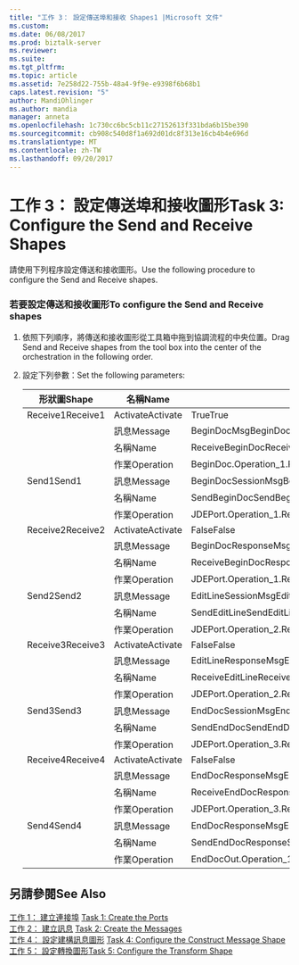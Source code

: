```yaml
---
title: "工作 3： 設定傳送埠和接收 Shapes1 |Microsoft 文件"
ms.custom: 
ms.date: 06/08/2017
ms.prod: biztalk-server
ms.reviewer: 
ms.suite: 
ms.tgt_pltfrm: 
ms.topic: article
ms.assetid: 7e258d22-755b-48a4-9f9e-e9398f6b68b1
caps.latest.revision: "5"
author: MandiOhlinger
ms.author: mandia
manager: anneta
ms.openlocfilehash: 1c730cc6bc5cb11c27152613f331bda6b15be390
ms.sourcegitcommit: cb908c540d8f1a692d01dc8f313e16cb4b4e696d
ms.translationtype: MT
ms.contentlocale: zh-TW
ms.lasthandoff: 09/20/2017
---
```

# <a name="task-3-configure-the-send-and-receive-shapes"></a><span data-ttu-id="9759e-102">工作 3： 設定傳送埠和接收圖形</span><span class="sxs-lookup"><span data-stu-id="9759e-102">Task 3: Configure the Send and Receive Shapes</span></span>
<span data-ttu-id="9759e-103">請使用下列程序設定傳送和接收圖形。</span><span class="sxs-lookup"><span data-stu-id="9759e-103">Use the following procedure to configure the Send and Receive shapes.</span></span>  
  
### <a name="to-configure-the-send-and-receive-shapes"></a><span data-ttu-id="9759e-104">若要設定傳送和接收圖形</span><span class="sxs-lookup"><span data-stu-id="9759e-104">To configure the Send and Receive shapes</span></span>  
  
1.  <span data-ttu-id="9759e-105">依照下列順序，將傳送和接收圖形從工具箱中拖到協調流程的中央位置。</span><span class="sxs-lookup"><span data-stu-id="9759e-105">Drag Send and Receive shapes from the tool box into the center of the orchestration in the following order.</span></span>  
  
2.  <span data-ttu-id="9759e-106">設定下列參數：</span><span class="sxs-lookup"><span data-stu-id="9759e-106">Set the following parameters:</span></span>  
  
    |<span data-ttu-id="9759e-107">形狀圖</span><span class="sxs-lookup"><span data-stu-id="9759e-107">Shape</span></span>|<span data-ttu-id="9759e-108">名稱</span><span class="sxs-lookup"><span data-stu-id="9759e-108">Name</span></span>|<span data-ttu-id="9759e-109">設定</span><span class="sxs-lookup"><span data-stu-id="9759e-109">Setting</span></span>|  
    |-----------|----------|-------------|  
    |<span data-ttu-id="9759e-110">Receive1</span><span class="sxs-lookup"><span data-stu-id="9759e-110">Receive1</span></span>|<span data-ttu-id="9759e-111">Activate</span><span class="sxs-lookup"><span data-stu-id="9759e-111">Activate</span></span>|<span data-ttu-id="9759e-112">True</span><span class="sxs-lookup"><span data-stu-id="9759e-112">True</span></span>|  
    ||<span data-ttu-id="9759e-113">訊息</span><span class="sxs-lookup"><span data-stu-id="9759e-113">Message</span></span>|<span data-ttu-id="9759e-114">BeginDocMsg</span><span class="sxs-lookup"><span data-stu-id="9759e-114">BeginDocMsg</span></span>|  
    ||<span data-ttu-id="9759e-115">名稱</span><span class="sxs-lookup"><span data-stu-id="9759e-115">Name</span></span>|<span data-ttu-id="9759e-116">ReceiveBeginDoc</span><span class="sxs-lookup"><span data-stu-id="9759e-116">ReceiveBeginDoc</span></span>|  
    ||<span data-ttu-id="9759e-117">作業</span><span class="sxs-lookup"><span data-stu-id="9759e-117">Operation</span></span>|<span data-ttu-id="9759e-118">BeginDoc.Operation_1.Request</span><span class="sxs-lookup"><span data-stu-id="9759e-118">BeginDoc.Operation_1.Request</span></span>|  
    |<span data-ttu-id="9759e-119">Send1</span><span class="sxs-lookup"><span data-stu-id="9759e-119">Send1</span></span>|<span data-ttu-id="9759e-120">訊息</span><span class="sxs-lookup"><span data-stu-id="9759e-120">Message</span></span>|<span data-ttu-id="9759e-121">BeginDocSessionMsg</span><span class="sxs-lookup"><span data-stu-id="9759e-121">BeginDocSessionMsg</span></span>|  
    ||<span data-ttu-id="9759e-122">名稱</span><span class="sxs-lookup"><span data-stu-id="9759e-122">Name</span></span>|<span data-ttu-id="9759e-123">SendBeginDoc</span><span class="sxs-lookup"><span data-stu-id="9759e-123">SendBeginDoc</span></span>|  
    ||<span data-ttu-id="9759e-124">作業</span><span class="sxs-lookup"><span data-stu-id="9759e-124">Operation</span></span>|<span data-ttu-id="9759e-125">JDEPort.Operation_1.Request</span><span class="sxs-lookup"><span data-stu-id="9759e-125">JDEPort.Operation_1.Request</span></span>|  
    |<span data-ttu-id="9759e-126">Receive2</span><span class="sxs-lookup"><span data-stu-id="9759e-126">Receive2</span></span>|<span data-ttu-id="9759e-127">Activate</span><span class="sxs-lookup"><span data-stu-id="9759e-127">Activate</span></span>|<span data-ttu-id="9759e-128">False</span><span class="sxs-lookup"><span data-stu-id="9759e-128">False</span></span>|  
    ||<span data-ttu-id="9759e-129">訊息</span><span class="sxs-lookup"><span data-stu-id="9759e-129">Message</span></span>|<span data-ttu-id="9759e-130">BeginDocResponseMsg</span><span class="sxs-lookup"><span data-stu-id="9759e-130">BeginDocResponseMsg</span></span>|  
    ||<span data-ttu-id="9759e-131">名稱</span><span class="sxs-lookup"><span data-stu-id="9759e-131">Name</span></span>|<span data-ttu-id="9759e-132">ReceiveBeginDocResponse</span><span class="sxs-lookup"><span data-stu-id="9759e-132">ReceiveBeginDocResponse</span></span>|  
    ||<span data-ttu-id="9759e-133">作業</span><span class="sxs-lookup"><span data-stu-id="9759e-133">Operation</span></span>|<span data-ttu-id="9759e-134">JDEPort.Operation_1.Response</span><span class="sxs-lookup"><span data-stu-id="9759e-134">JDEPort.Operation_1.Response</span></span>|  
    |<span data-ttu-id="9759e-135">Send2</span><span class="sxs-lookup"><span data-stu-id="9759e-135">Send2</span></span>|<span data-ttu-id="9759e-136">訊息</span><span class="sxs-lookup"><span data-stu-id="9759e-136">Message</span></span>|<span data-ttu-id="9759e-137">EditLineSessionMsg</span><span class="sxs-lookup"><span data-stu-id="9759e-137">EditLineSessionMsg</span></span>|  
    ||<span data-ttu-id="9759e-138">名稱</span><span class="sxs-lookup"><span data-stu-id="9759e-138">Name</span></span>|<span data-ttu-id="9759e-139">SendEditLine</span><span class="sxs-lookup"><span data-stu-id="9759e-139">SendEditLine</span></span>|  
    ||<span data-ttu-id="9759e-140">作業</span><span class="sxs-lookup"><span data-stu-id="9759e-140">Operation</span></span>|<span data-ttu-id="9759e-141">JDEPort.Operation_2.Request</span><span class="sxs-lookup"><span data-stu-id="9759e-141">JDEPort.Operation_2.Request</span></span>|  
    |<span data-ttu-id="9759e-142">Receive3</span><span class="sxs-lookup"><span data-stu-id="9759e-142">Receive3</span></span>|<span data-ttu-id="9759e-143">Activate</span><span class="sxs-lookup"><span data-stu-id="9759e-143">Activate</span></span>|<span data-ttu-id="9759e-144">False</span><span class="sxs-lookup"><span data-stu-id="9759e-144">False</span></span>|  
    ||<span data-ttu-id="9759e-145">訊息</span><span class="sxs-lookup"><span data-stu-id="9759e-145">Message</span></span>|<span data-ttu-id="9759e-146">EditLineResponseMsg</span><span class="sxs-lookup"><span data-stu-id="9759e-146">EditLineResponseMsg</span></span>|  
    ||<span data-ttu-id="9759e-147">名稱</span><span class="sxs-lookup"><span data-stu-id="9759e-147">Name</span></span>|<span data-ttu-id="9759e-148">ReceiveEditLine</span><span class="sxs-lookup"><span data-stu-id="9759e-148">ReceiveEditLine</span></span>|  
    ||<span data-ttu-id="9759e-149">作業</span><span class="sxs-lookup"><span data-stu-id="9759e-149">Operation</span></span>|<span data-ttu-id="9759e-150">JDEPort.Operation_2.Response</span><span class="sxs-lookup"><span data-stu-id="9759e-150">JDEPort.Operation_2.Response</span></span>|  
    |<span data-ttu-id="9759e-151">Send3</span><span class="sxs-lookup"><span data-stu-id="9759e-151">Send3</span></span>|<span data-ttu-id="9759e-152">訊息</span><span class="sxs-lookup"><span data-stu-id="9759e-152">Message</span></span>|<span data-ttu-id="9759e-153">EndDocSessionMsg</span><span class="sxs-lookup"><span data-stu-id="9759e-153">EndDocSessionMsg</span></span>|  
    ||<span data-ttu-id="9759e-154">名稱</span><span class="sxs-lookup"><span data-stu-id="9759e-154">Name</span></span>|<span data-ttu-id="9759e-155">SendEndDoc</span><span class="sxs-lookup"><span data-stu-id="9759e-155">SendEndDoc</span></span>|  
    ||<span data-ttu-id="9759e-156">作業</span><span class="sxs-lookup"><span data-stu-id="9759e-156">Operation</span></span>|<span data-ttu-id="9759e-157">JDEPort.Operation_3.Request</span><span class="sxs-lookup"><span data-stu-id="9759e-157">JDEPort.Operation_3.Request</span></span>|  
    |<span data-ttu-id="9759e-158">Receive4</span><span class="sxs-lookup"><span data-stu-id="9759e-158">Receive4</span></span>|<span data-ttu-id="9759e-159">Activate</span><span class="sxs-lookup"><span data-stu-id="9759e-159">Activate</span></span>|<span data-ttu-id="9759e-160">False</span><span class="sxs-lookup"><span data-stu-id="9759e-160">False</span></span>|  
    ||<span data-ttu-id="9759e-161">訊息</span><span class="sxs-lookup"><span data-stu-id="9759e-161">Message</span></span>|<span data-ttu-id="9759e-162">EndDocResponseMsg</span><span class="sxs-lookup"><span data-stu-id="9759e-162">EndDocResponseMsg</span></span>|  
    ||<span data-ttu-id="9759e-163">名稱</span><span class="sxs-lookup"><span data-stu-id="9759e-163">Name</span></span>|<span data-ttu-id="9759e-164">ReceiveEndDocResponse</span><span class="sxs-lookup"><span data-stu-id="9759e-164">ReceiveEndDocResponse</span></span>|  
    ||<span data-ttu-id="9759e-165">作業</span><span class="sxs-lookup"><span data-stu-id="9759e-165">Operation</span></span>|<span data-ttu-id="9759e-166">JDEPort.Operation_3.Response</span><span class="sxs-lookup"><span data-stu-id="9759e-166">JDEPort.Operation_3.Response</span></span>|  
    |<span data-ttu-id="9759e-167">Send4</span><span class="sxs-lookup"><span data-stu-id="9759e-167">Send4</span></span>|<span data-ttu-id="9759e-168">訊息</span><span class="sxs-lookup"><span data-stu-id="9759e-168">Message</span></span>|<span data-ttu-id="9759e-169">EndDocResponseMsg</span><span class="sxs-lookup"><span data-stu-id="9759e-169">EndDocResponseMsg</span></span>|  
    ||<span data-ttu-id="9759e-170">名稱</span><span class="sxs-lookup"><span data-stu-id="9759e-170">Name</span></span>|<span data-ttu-id="9759e-171">SendEndDocResponse</span><span class="sxs-lookup"><span data-stu-id="9759e-171">SendEndDocResponse</span></span>|  
    ||<span data-ttu-id="9759e-172">作業</span><span class="sxs-lookup"><span data-stu-id="9759e-172">Operation</span></span>|<span data-ttu-id="9759e-173">EndDocOut.Operation_1.Request</span><span class="sxs-lookup"><span data-stu-id="9759e-173">EndDocOut.Operation_1.Request</span></span>|  
  
## <a name="see-also"></a><span data-ttu-id="9759e-174">另請參閱</span><span class="sxs-lookup"><span data-stu-id="9759e-174">See Also</span></span>  
 <span data-ttu-id="9759e-175">[工作 1： 建立連接埠](../core/task-1-create-the-ports2.md) </span><span class="sxs-lookup"><span data-stu-id="9759e-175">[Task 1: Create the Ports](../core/task-1-create-the-ports2.md) </span></span>  
 <span data-ttu-id="9759e-176">[工作 2： 建立訊息](../core/task-2-create-the-messages1.md) </span><span class="sxs-lookup"><span data-stu-id="9759e-176">[Task 2: Create the Messages](../core/task-2-create-the-messages1.md) </span></span>  
 <span data-ttu-id="9759e-177">[工作 4： 設定建構訊息圖形](../core/task-4-configure-the-construct-message-shape2.md) </span><span class="sxs-lookup"><span data-stu-id="9759e-177">[Task 4: Configure the Construct Message Shape](../core/task-4-configure-the-construct-message-shape2.md) </span></span>  
 [<span data-ttu-id="9759e-178">工作 5： 設定轉換圖形</span><span class="sxs-lookup"><span data-stu-id="9759e-178">Task 5: Configure the Transform Shape</span></span>](../core/task-5-configure-the-transform-shape1.md)